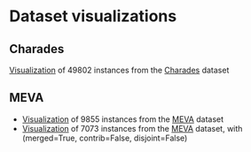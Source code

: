 # Dataset visualizations

## Charades
[Visualization](https://www.dropbox.com/s/knc75xh1va3e21i/charades_instances_10may20.html?dl=0) of 49802 instances from the [Charades](https://prior.allenai.org/projects/charades) dataset

## MEVA
* [Visualization](https://www.dropbox.com/s/benzhkmzqrggj5j/meva_kf1_annotations_07may20.html?dl=0) of 9855 instances from the [MEVA](http://mevadata.org) dataset
* [Visualization](https://www.dropbox.com/s/lju9ojg8p44ha4y/meva_kf1_merged_16MAY20.html?dl=0) of 7073 instances from the [MEVA](http://mevadata.org) dataset, with (merged=True, contrib=False, disjoint=False)



